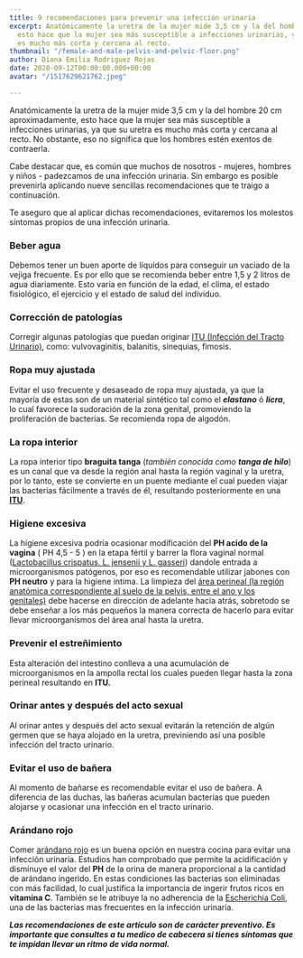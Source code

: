 ```yaml
---
title: 9 recomendaciones para prevenir una infección urinaria
excerpt: Anatómicamente la uretra de la mujer mide 3,5 cm y la del hombre 20 cm aproximadamente,
  esto hace que la mujer sea más susceptible a infecciones urinarias, ya que su uretra
  es mucho más corta y cercana al recto.
thumbnail: "/female-and-male-pelvis-and-pelvic-floor.png"
author: Diana Emilia Rodriguez Rojas
date: 2020-09-12T00:00:00.000+00:00
avatar: "/1517629621762.jpeg"

---
```

Anatómicamente la uretra de la mujer mide 3,5 cm y la del hombre 20 cm aproximadamente, esto hace que la mujer sea más susceptible a infecciones urinarias, ya que su uretra es mucho más corta y cercana al recto. No obstante, eso no significa que los hombres estén exentos de contraerla.

Cabe destacar que, es común que muchos de nosotros - mujeres, hombres y niños - padezcamos de una infección urinaria. Sin embargo es posible prevenirla aplicando nueve sencillas recomendaciones que te traigo a continuación.

Te aseguro que al aplicar dichas recomendaciones, evitaremos los molestos síntomas propios de una infección urinaria.

### **Beber agua**

Debemos tener un buen aporte de líquidos para conseguir un vaciado de la vejiga frecuente. Es por ello que se recomienda beber entre 1,5 y 2 litros de agua diariamente. Esto varía en función de la edad, el clima, el estado fisiológico, el ejercicio y el estado de salud del individuo.

### **Corrección de patologías**

Corregir algunas patologías que puedan originar [ITU (Infección del Tracto Urinario)](https://es.wikipedia.org/wiki/Infecci%C3%B3n_urinaria " ITU (Infección del Tracto Urinario)"), como: vulvovaginitis, balanitis, sinequias, fimosis.

### **Ropa muy ajustada**

Evitar el uso frecuente y desaseado de ropa muy ajustada, ya que la mayoría de estas son de un material sintético tal como el **_elastano_** ó **_licra_**, lo cual favorece la sudoración de la zona genital, promoviendo la proliferación de bacterias. Se recomienda ropa de algodón.

### **La ropa interior**

La ropa interior tipo **braguita tanga** (_también conocida como **tanga de hilo**_) es un canal que va desde la región anal hasta la región vaginal y la uretra, por lo tanto, este se convierte en un puente mediante el cual pueden viajar las bacterias fácilmente a través de él, resultando posteriormente en una [**ITU**](https://es.wikipedia.org/wiki/Infecci%C3%B3n_urinaria).

### **Higiene excesiva**

La higiene excesiva podría ocasionar modificación del **PH acido de la vagina** ( PH 4,5 - 5 ) en la etapa fértil y barrer la flora vaginal normal               ([Lactobacillus crispatus, L. jensenii y L. gasseri](https://www.elsevier.es/es-revista-enfermedades-infecciosas-microbiologia-clinica-28-articulo-la-microbiota-vaginal-composicion-papel-S0213005X08726806)) dandole entrada a microorganismos patógenos, por eso es recomendable utilizar jabones con **PH neutro** y para la higiene intima. La limpieza del [área perineal (la región anatómica correspondiente al suelo de la pelvis, entre el ano y los genitales)](https://es.wikipedia.org/wiki/Perin%C3%A9) debe hacerse en dirección de adelante hacia atrás, sobretodo se debe enseñar a los más pequeños la manera correcta de hacerlo para evitar llevar microorganismos del área anal hasta la uretra.

### **Prevenir el estreñimiento**

Esta alteración del intestino conlleva a una acumulación de microorganismos en la ampolla rectal los cuales pueden llegar hasta la zona perineal resultando en **ITU.**

### **Orinar antes y después del acto sexual**

Al orinar antes y después del acto sexual evitarán la retención de algún germen que se haya alojado en la uretra, previniendo así una posible infección del tracto urinario.

### **Evitar el uso de bañera**

Al momento de bañarse es recomendable evitar el uso de bañera. A diferencia de las duchas, las bañeras acumulan bacterias que pueden alojarse y ocasionar una infección en el tracto urinario.

### **Arándano rojo**

Comer [arándano rojo](https://www.elsevier.es/es-revista-offarm-4-articulo-aplicaciones-fitoterapeuticas-del-arandano-rojo--13127385) es un buena opción en nuestra cocina para evitar una infección urinaria. Estudios han comprobado que permite la acidificación y disminuye el valor del **PH** de la orina de manera proporcional a la cantidad de arándano ingerido. En estas condiciones las bacterias son eliminadas con más facilidad, lo cual justifica la importancia de ingerir frutos ricos en **vitamina C**. También se le atribuye la no adherencia de la [Escherichia Coli](https://es.wikipedia.org/wiki/Escherichia_coli), una de las bacterias mas frecuentes en la infección urinaria.

**_Las recomendaciones de este artículo son de carácter preventivo. Es importante que consultes a tu medico de cabecera si tienes síntomas que te impidan llevar un ritmo de vida normal._**